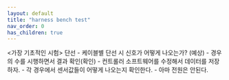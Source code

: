 ```yaml
---
layout: default
title: "harness bench test"
nav_order: 0
has_children: true
---
```


<가장 기초적인 시험>
단선 
    - 케이블별 단선 시 신호가 어떻게 나오는가? (예상)
    - 경우의 수를 시행하면서 결과 확인(확인)
    - 컨트롤러 소프트웨어를 수정해서 데이터를 저장하자.
        - 각 경우에서 센서값들이 어떻게 나오는지 확인한다.
        - 아마 전원은 안된다. 
